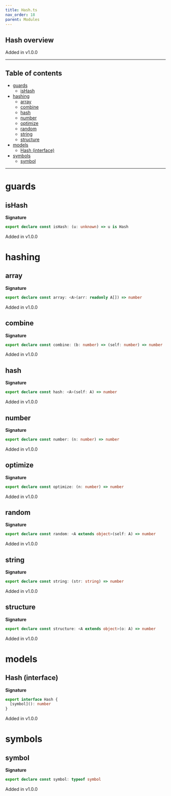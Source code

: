 ```yaml
---
title: Hash.ts
nav_order: 18
parent: Modules
---
```


## Hash overview

Added in v1.0.0

---

<h2 class="text-delta">Table of contents</h2>

- [guards](#guards)
  - [isHash](#ishash)
- [hashing](#hashing)
  - [array](#array)
  - [combine](#combine)
  - [hash](#hash)
  - [number](#number)
  - [optimize](#optimize)
  - [random](#random)
  - [string](#string)
  - [structure](#structure)
- [models](#models)
  - [Hash (interface)](#hash-interface)
- [symbols](#symbols)
  - [symbol](#symbol)

---

# guards

## isHash

**Signature**

```ts
export declare const isHash: (u: unknown) => u is Hash
```

Added in v1.0.0

# hashing

## array

**Signature**

```ts
export declare const array: <A>(arr: readonly A[]) => number
```

Added in v1.0.0

## combine

**Signature**

```ts
export declare const combine: (b: number) => (self: number) => number
```

Added in v1.0.0

## hash

**Signature**

```ts
export declare const hash: <A>(self: A) => number
```

Added in v1.0.0

## number

**Signature**

```ts
export declare const number: (n: number) => number
```

Added in v1.0.0

## optimize

**Signature**

```ts
export declare const optimize: (n: number) => number
```

Added in v1.0.0

## random

**Signature**

```ts
export declare const random: <A extends object>(self: A) => number
```

Added in v1.0.0

## string

**Signature**

```ts
export declare const string: (str: string) => number
```

Added in v1.0.0

## structure

**Signature**

```ts
export declare const structure: <A extends object>(o: A) => number
```

Added in v1.0.0

# models

## Hash (interface)

**Signature**

```ts
export interface Hash {
  [symbol](): number
}
```

Added in v1.0.0

# symbols

## symbol

**Signature**

```ts
export declare const symbol: typeof symbol
```

Added in v1.0.0
